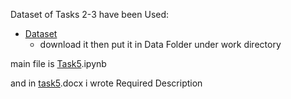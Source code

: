 Dataset of Tasks 2-3 have been Used:

- [Dataset](https://www.kaggle.com/lividsu/amazon-search-terms-us-2021-jul)
  - download it then put it in Data Folder under work directory
  
main file is [Task5](https://github.com/alihkousha/Task5/blob/main/Task5.ipynb).ipynb

and in [task5](https://github.com/alihkousha/Task5/blob/main/task5.docx).docx i wrote Required Description

